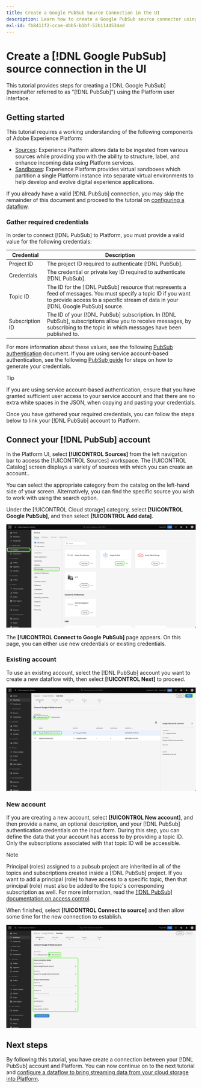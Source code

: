 ```yaml
---
title: Create a Google PubSub Source Connection in the UI
description: Learn how to create a Google PubSub source connector using the Platform user interface.
exl-id: fb8411f2-ccae-4bb5-b1bf-52b1144534ed
---
```

# Create a [!DNL Google PubSub] source connection in the UI

This tutorial provides steps for creating a [!DNL Google PubSub] (hereinafter referred to as "[!DNL PubSub]") using the Platform user interface.

## Getting started

This tutorial requires a working understanding of the following components of Adobe Experience Platform:

* [Sources](../../../../home.md): Experience Platform allows data to be ingested from various sources while providing you with the ability to structure, label, and enhance incoming data using Platform services.
* [Sandboxes](../../../../../sandboxes/home.md): Experience Platform provides virtual sandboxes which partition a single Platform instance into separate virtual environments to help develop and evolve digital experience applications.

If you already have a valid [!DNL PubSub] connection, you may skip the remainder of this document and proceed to the tutorial on [configuring a dataflow](../../dataflow/batch/cloud-storage.md).

### Gather required credentials

In order to connect [!DNL PubSub] to Platform, you must provide a valid value for the following credentials:

| Credential | Description |
| ---------- | ----------- |
| Project ID | The project ID required to authenticate [!DNL PubSub]. |
| Credentials | The credential or private key ID required to authenticate [!DNL PubSub]. |
| Topic ID | The ID for the [!DNL PubSub] resource that represents a feed of messages. You must specify a topic ID if you want to provide access to a specific stream of data in your [!DNL Google PubSub] source. |
| Subscription ID | The ID of your [!DNL PubSub] subscription. In [!DNL PubSub], subscriptions allow you to receive messages, by subscribing to the topic in which messages have been published to. |

For more information about these values, see the following [PubSub authentication](https://cloud.google.com/pubsub/docs/authentication) document. If you are using service account-based authentication, see the following [PubSub guide](https://cloud.google.com/docs/authentication/production#create_service_account) for steps on how to generate your credentials.

>[!TIP]
>
>If you are using service account-based authentication, ensure that you have granted sufficient user access to your service account and that there are no extra white spaces in the JSON, when copying and pasting your credentials.

Once you have gathered your required credentials, you can follow the steps below to link your [!DNL PubSub] account to Platform.

## Connect your [!DNL PubSub] account

In the Platform UI, select **[!UICONTROL Sources]** from the left navigation bar to access the [!UICONTROL Sources] workspace. The [!UICONTROL Catalog] screen displays a variety of sources with which you can create an account..

You can select the appropriate category from the catalog on the left-hand side of your screen. Alternatively, you can find the specific source you wish to work with using the search option.

Under the [!UICONTROL Cloud storage] category, select **[!UICONTROL Google PubSub]**, and then select **[!UICONTROL Add data]**.

![The sources catalog on Experience Platform UI.](../../../../images/tutorials/create/google-pubsub/catalog.png)

The **[!UICONTROL Connect to Google PubSub]** page appears. On this page, you can either use new credentials or existing credentials.

### Existing account

To use an existing account, select the [!DNL PubSub] account you want to create a new dataflow with, then select **[!UICONTROL Next]** to proceed.

![The existing account selection in the sources workflow.](../../../../images/tutorials/create/google-pubsub/existing.png)

### New account

If you are creating a new account, select **[!UICONTROL New account]**, and then provide a name, an optional description, and your [!DNL PubSub] authentication credentials on the input form. During this step, you can define the data that your account has access to by providing a topic ID. Only the subscriptions associated with that topic ID will be accessible.

>[!NOTE]
>
>Principal (roles) assigned to a pubsub project are inherited in all of the topics and subscriptions created inside a [!DNL PubSub] project. If you want to add a principal (role) to have access to a specific topic, then that principal (role) must also be added to the topic's corresponding subscription as well. For more information, read the [[!DNL PubSub] documentation on access control](https://cloud.google.com/pubsub/docs/access-control).

When finished, select **[!UICONTROL Connect to source]** and then allow some time for the new connection to establish.

![The new account interface in the sources workflow.](../../../../images/tutorials/create/google-pubsub/new.png)

## Next steps

By following this tutorial, you have create a connection between your [!DNL PubSub] account and Platform. You can now continue on to the next tutorial and [configure a dataflow to bring streaming data from your cloud storage into Platform](../../dataflow/streaming/cloud-storage-streaming.md).
